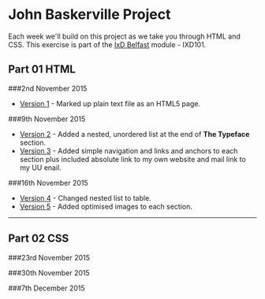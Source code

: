 John Baskerville Project
========================

Each week we'll build on this project as we take you through HTML and CSS. This exercise is part of the [IxD Belfast](http://ixdbelfast.org) module - IXD101.

Part 01 HTML
------------

###2nd November 2015

+ [Version 1](https://pixelpaper.github.io/john-baskerville/version-1.html) - Marked up plain text file as an HTML5 page.

###9th November 2015


+ [Version 2](https://pixelpaper.github.io/john-baskerville/version-2.html) - Added a nested, unordered list at the end of **The Typeface** section.
+ [Version 3](https://pixelpaper.github.io/john-baskerville/version-3.html) - Added simple navigation and links and anchors to each section plus included absolute link to my own website and mail link to my UU enail.

###16th November 2015
+ [Version 4](https://pixelpaper.github.io/john-baskerville/version-4.html) - Changed nested list to table.
+ [Version 5](https://pixelpaper.github.io/john-baskerville/version-5.html) - Added optimised images to each section.
---

Part 02 CSS
-----------

###23rd November 2015

###30th November 2015

###7th December 2015
